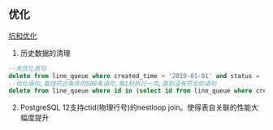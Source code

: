## 优化

[坑和优化](https://www.cnblogs.com/zhangeamon/p/8269295.html)

1. 历史数据的清理
```sql
--未优化语句
delete from line_queue where created_time < '2019-01-01' and status = 'deleted';
--优化语句,查找符合条件的500条语句,每1秒执行一次,直到没有符合的语句
delete from line_queue where id in (select id from line_queue where created_time < '2019-01-01' and status = 'deleted' limit 5000); \watch 1

```

2. PostgreSQL 12支持ctid(物理行号)的nestloop join。使得表自关联的性能大幅度提升